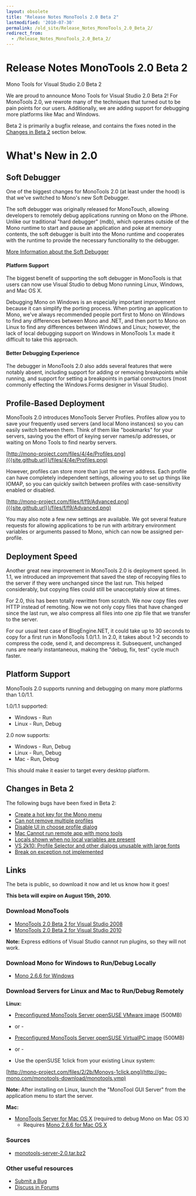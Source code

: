 ```yaml
---
layout: obsolete
title: "Release Notes MonoTools 2.0 Beta 2"
lastmodified: '2010-07-30'
permalink: /old_site/Release_Notes_MonoTools_2.0_Beta_2/
redirect_from:
  - /Release_Notes_MonoTools_2.0_Beta_2/
---
```


Release Notes MonoTools 2.0 Beta 2
==================================

Mono Tools for Visual Studio 2.0 Beta 2

We are proud to announce Mono Tools for Visual Studio 2.0 Beta 2! For MonoTools 2.0, we rewrote many of the techniques that turned out to be pain points for our users. Additionally, we are adding support for debugging more platforms like Mac and Windows.

Beta 2 is primarily a bugfix release, and contains the fixes noted in the [Changes in Beta 2]({{site.github.url}}/Release_Notes_MonoTools_2.0#Changes_in_Beta_2) section below.

What's New in 2.0
=================

Soft Debugger
-------------

One of the biggest changes for MonoTools 2.0 (at least under the hood) is that we've switched to Mono's new Soft Debugger.

The soft debugger was originally released for MonoTouch, allowing developers to remotely debug applications running on Mono on the iPhone. Unlike our traditional "hard debugger" (mdb), which operates outside of the Mono runtime to start and pause an application and poke at memory contents, the soft debugger is built into the Mono runtime and cooperates with the runtime to provide the necessary functionality to the debugger.

[More Information about the Soft Debugger]({{site.github.url}}/Soft_Debugger)

#### Platform Support

The biggest benefit of supporting the soft debugger in MonoTools is that users can now use Visual Studio to debug Mono running Linux, Windows, and Mac OS X.

Debugging Mono on Windows is an especially important improvement because it can simplify the porting process. When porting an application to Mono, we've always recommended people port first to Mono on Windows to find any differences between Mono and .NET, and then port to Mono on Linux to find any differences between Windows and Linux; however, the lack of local debugging support on Windows in MonoTools 1.x made it difficult to take this approach.

#### Better Debugging Experience

The debugger in MonoTools 2.0 also adds several features that were notably absent, including support for adding or removing breakpoints while running, and support for setting a breakpoints in partial constructors (most commonly effecting the Windows.Forms designer in Visual Studio).

Profile-Based Deployment
------------------------

MonoTools 2.0 introduces MonoTools Server Profiles. Profiles allow you to save your frequently used servers (and local Mono instances) so you can easily switch between them. Think of them like "bookmarks" for your servers, saving you the effort of keying server names/ip addresses, or waiting on Mono Tools to find nearby servers.

[http://mono-project.com/files/4/4e/Profiles.png]({{site.github.url}}/files/4/4e/Profiles.png)

However, profiles can store more than just the server address. Each profile can have completely independent settings, allowing you to set up things like IOMAP, so you can quickly switch between profiles with case-sensitivity enabled or disabled.

[http://mono-project.com/files/f/f9/Advanced.png]({{site.github.url}}/files/f/f9/Advanced.png)

You may also note a few new settings are available. We got several feature requests for allowing applications to be run with arbitrary environment variables or arguments passed to Mono, which can now be assigned per-profile.

Deployment Speed
----------------

Another great new improvement in MonoTools 2.0 is deployment speed. In 1.1, we introduced an improvement that saved the step of recopying files to the server if they were unchanged since the last run. This helped considerably, but copying files could still be unacceptably slow at times.

For 2.0, this has been totally rewritten from scratch. We now copy files over HTTP instead of remoting. Now we not only copy files that have changed since the last run, we also compress all files into one zip file that we transfer to the server.

For our usual test case of BlogEngine.NET, it could take up to 30 seconds to copy for a first run in MonoTools 1.0/1.1. In 2.0, it takes about 1-2 seconds to compress the code, send it, and decompress it. Subsequent, unchanged runs are nearly instantaneous, making the "debug, fix, test" cycle much faster.

Platform Support
----------------

MonoTools 2.0 supports running and debugging on many more platforms than 1.0/1.1.

1.0/1.1 supported:

-   Windows - Run
-   Linux - Run, Debug

2.0 now supports:

-   Windows - Run, Debug
-   Linux - Run, Debug
-   Mac - Run, Debug

This should make it easier to target every desktop platform.

Changes in Beta 2
-----------------

The following bugs have been fixed in Beta 2:

-   [Create a hot key for the Mono menu](https://bugzilla.novell.com/show_bug.cgi?id=616781)
-   [Can not remove multiple profiles](https://bugzilla.novell.com/show_bug.cgi?id=616405)
-   [Disable UI in choose profile dialog](https://bugzilla.novell.com/show_bug.cgi?id=616422)
-   [Mac Cannot run remote app with mono tools](https://bugzilla.novell.com/show_bug.cgi?id=610457)
-   [Locals shown when no local variables are present](https://bugzilla.novell.com/show_bug.cgi?id=606130)
-   [VS 2k10: Profile Selector and other dialogs unusable with large fonts](https://bugzilla.novell.com/show_bug.cgi?id=614769)
-   [Break on exception not implemented](https://bugzilla.novell.com/show_bug.cgi?id=605227)

Links
-----

The beta is public, so download it now and let us know how it goes!

**This beta will expire on August 15th, 2010.**

### Download MonoTools

-   [MonoTools 2.0 Beta 2 for Visual Studio 2008](http://go-mono.com/monotools-download/latest/monotools.msi)
-   [MonoTools 2.0 Beta 2 for Visual Studio 2010](http://go-mono.com/monotools-download/latest/monotools.vsix)

**Note:** Express editions of Visual Studio cannot run plugins, so they will not work.

### Download Mono for Windows to Run/Debug Locally

-   [Mono 2.6.6 for Windows](http://go-mono.com/monotools-download/latest/mono-windows.exe)

### Download Servers for Linux and Mac to Run/Debug Remotely

**Linux:**

-   [Preconfigured MonoTools Server openSUSE VMware image](http://go-mono.com/monotools-download/latest/MonoTools-vmx.zip) (500MB)

- or -

-   [Preconfigured MonoTools Server openSUSE VirtualPC image](http://go-mono.com/monotools-download/latest/MonoTools-vpc.zip) (500MB)

- or -

-   Use the openSUSE 1click from your existing Linux system:

[http://mono-project.com/files/2/2b/Monovs-1click.png](http://go-mono.com/monotools-download/monotools.ymp)

**Note:** After installing on Linux, launch the "MonoTool GUI Server" from the application menu to start the server.

**Mac:**

-   [MonoTools Server for Mac OS X](http://go-mono.com/monotools-download/latest/monotools-server.dmg) (required to debug Mono on Mac OS X)
    -   Requires [Mono 2.6.6 for Mac OS X](http://go-mono.com/monotools-download/latest/MonoFramework-x86.dmg)

### Sources

-   [monotools-server-2.0.tar.bz2](http://go-mono.com/monotools-download/latest/monotools-server-2.0.tar.bz2)

### Other useful resources

-   [Submit a Bug]({{site.github.url}}/Bugs#Mono_Tools)
-   [Discuss in Forums](http://forums.mono-tools.com/)



